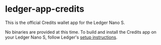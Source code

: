 # ledger-app-credits
This is the official Credits wallet app for the Ledger Nano S.

No binaries are provided at this time. To build and install the Credits app on
your Ledger Nano S, follow Ledger's [setup instructions](https://ledger.readthedocs.io/en/latest/userspace/getting_started.html).

